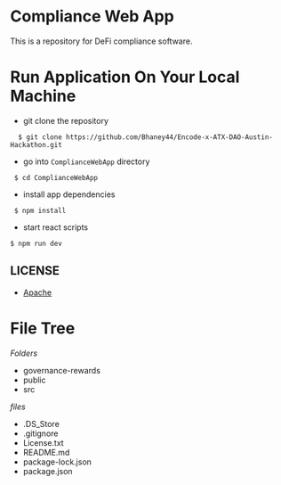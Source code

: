# Compliance Web App
This is a repository for DeFi compliance software.

# Run Application On Your Local Machine

* git clone the repository

```
  $ git clone https://github.com/Bhaney44/Encode-x-ATX-DAO-Austin-Hackathon.git
```
* go into `ComplianceWebApp` directory

```
 $ cd ComplianceWebApp
```
* install app dependencies
```
 $ npm install
```

* start react scripts

```
$ npm run dev
```

## LICENSE

* [Apache](https://github.com/Bhaney44/Encode-x-ATX-DAO-Austin-Hackathon/blob/main/LICENSE)

# File Tree

_Folders_
- governance-rewards 
- public
- src

_files_
- .DS_Store
- .gitignore
- License.txt
- README.md
- package-lock.json
- package.json

